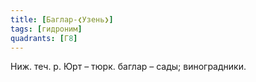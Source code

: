 ```yaml
---
title: [Баглар-❮Узень❯]
tags: [гидроним]
quadrants: [Г8]
---
```


Ниж. теч. р. Юрт – тюрк. баглар – сады; виноградники.
